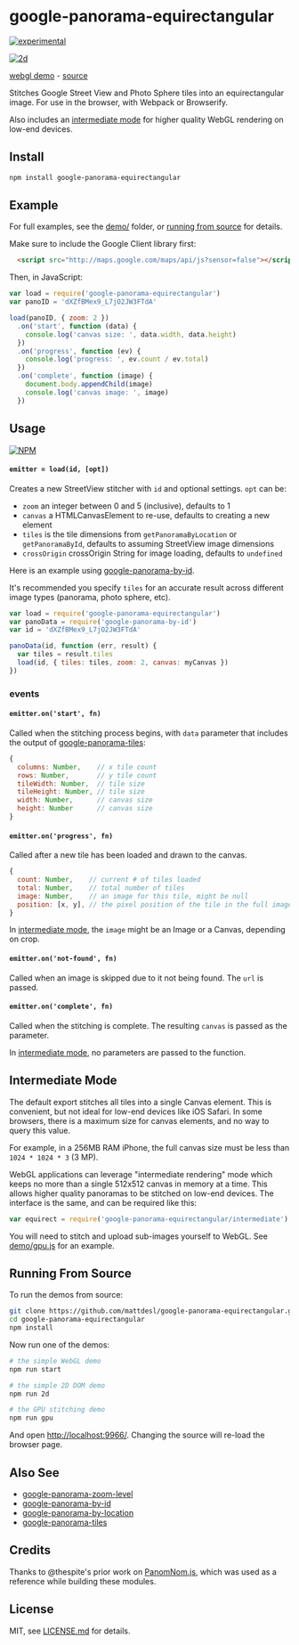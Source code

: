 # google-panorama-equirectangular

[![experimental](http://badges.github.io/stability-badges/dist/experimental.svg)](http://github.com/badges/stability-badges)

[![2d](http://i.imgur.com/AukW6Mv.png)](http://mattdesl.github.io/google-panorama-equirectangular/demo/)

[webgl demo](http://mattdesl.github.io/google-panorama-equirectangular/demo/) - [source](./demo/webgl.js)

Stitches Google Street View and Photo Sphere tiles into an equirectangular image. For use in the browser, with Webpack or Browserify.

Also includes an [intermediate mode](#intermediate-mode) for higher quality WebGL rendering on low-end devices.

## Install

```sh
npm install google-panorama-equirectangular
```

## Example

For full examples, see the [demo/](demo/) folder, or [running from source](#running-from-source) for details.

Make sure to include the Google Client library first:

```html
  <script src="http://maps.google.com/maps/api/js?sensor=false"></script>
```

Then, in JavaScript:

```js
var load = require('google-panorama-equirectangular')
var panoID = 'dXZfBMex9_L7jO2JW3FTdA'

load(panoID, { zoom: 2 })
  .on('start', function (data) {
    console.log('canvas size: ', data.width, data.height)
  })
  .on('progress', function (ev) {
    console.log('progress: ', ev.count / ev.total)
  })
  .on('complete', function (image) {
    document.body.appendChild(image)
    console.log('canvas image: ', image)
  })
```

## Usage

[![NPM](https://nodei.co/npm/google-panorama-equirectangular.png)](https://www.npmjs.com/package/google-panorama-equirectangular)

#### `emitter = load(id, [opt])`

Creates a new StreetView stitcher with `id` and optional settings. `opt` can be:

- `zoom` an integer between 0 and 5 (inclusive), defaults to 1
- `canvas` a HTMLCanvasElement to re-use, defaults to creating a new element
- `tiles` is the tile dimensions from `getPanoramaByLocation` or `getPanoramaById`, defaults to assuming StreetView image dimensions
- `crossOrigin` crossOrigin String for image loading, defaults to `undefined`

Here is an example using [google-panorama-by-id](https://github.com/Jam3/google-panorama-by-id).

It's recommended you specify `tiles` for an accurate result across different image types (panorama, photo sphere, etc).

```js
var load = require('google-panorama-equirectangular')
var panoData = require('google-panorama-by-id')
var id = 'dXZfBMex9_L7jO2JW3FTdA'

panoData(id, function (err, result) {
  var tiles = result.tiles
  load(id, { tiles: tiles, zoom: 2, canvas: myCanvas })
})
```

### events

#### `emitter.on('start', fn)`

Called when the stitching process begins, with `data` parameter that includes the output of [google-panorama-tiles](https://github.com/Jam3/google-panorama-tiles):

```js
{
  columns: Number,    // x tile count
  rows: Number,       // y tile count
  tileWidth: Number,  // tile size
  tileHeight: Number, // tile size
  width: Number,      // canvas size
  height: Number      // canvas size
}
```

#### `emitter.on('progress', fn)`

Called after a new tile has been loaded and drawn to the canvas.

```js
{
  count: Number,    // current # of tiles loaded
  total: Number,    // total number of tiles
  image: Number,    // an image for this tile, might be null
  position: [x, y], // the pixel position of the tile in the full image
}
```

In [intermediate mode](#intermediate-mode), the `image` might be an Image or a Canvas, depending on crop.

#### `emitter.on('not-found', fn)`

Called when an image is skipped due to it not being found. The `url` is passed.

#### `emitter.on('complete', fn)`

Called when the stitching is complete. The resulting `canvas` is passed as the parameter.

In [intermediate mode](#intermediate-mode), no parameters are passed to the function.

## Intermediate Mode

The default export stitches all tiles into a single Canvas element. This is convenient, but not ideal for low-end devices like iOS Safari. In some browsers, there is a maximum size for canvas elements, and no way to query this value. 

For example, in a 256MB RAM iPhone, the full canvas size must be less than `1024 * 1024 * 3` (3 MP).

WebGL applications can leverage "intermediate rendering" mode which keeps no more than a single 512x512 canvas in memory at a time. This allows higher quality panoramas to be stitched on low-end devices. The interface is the same, and can be required like this:

```js
var equirect = require('google-panorama-equirectangular/intermediate')
```

You will need to stitch and upload sub-images yourself to WebGL. See [demo/gpu.js](demo/gpu.js) for an example.

## Running From Source

To run the demos from source:

```sh
git clone https://github.com/mattdesl/google-panorama-equirectangular.git
cd google-panorama-equirectangular
npm install
```

Now run one of the demos:

```sh
# the simple WebGL demo
npm run start

# the simple 2D DOM demo
npm run 2d

# the GPU stitching demo
npm run gpu
```

And open [http://localhost:9966/](http://localhost:9966/). Changing the source will re-load the browser page.

## Also See

- [google-panorama-zoom-level](https://github.com/Jam3/google-panorama-zoom-level)
- [google-panorama-by-id](https://github.com/Jam3/google-panorama-by-id)
- [google-panorama-by-location](https://github.com/Jam3/google-panorama-by-location)
- [google-panorama-tiles](https://github.com/Jam3/google-panorama-tiles)

## Credits

Thanks to @thespite's prior work on [PanomNom.js](https://github.com/spite/PanomNom.js/), which was used as a reference while building these modules.

## License

MIT, see [LICENSE.md](http://github.com/mattdesl/google-panorama-equirectangular/blob/master/LICENSE.md) for details.
